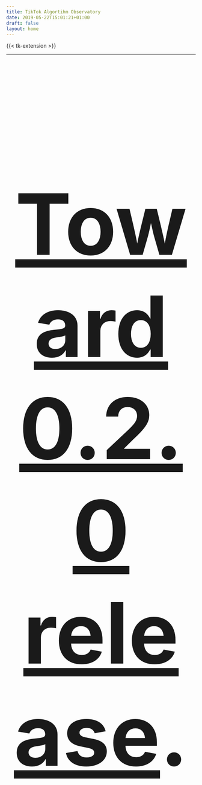 ```yaml
---
title: TikTok Algortihm Observatory
date: 2019-05-22T15:01:21+01:00
draft: false
layout: home
---
```


{{< tk-extension >}}

---

<h1 style="font-size:14rem;text-align:center"><a href="https://github.com/tracking-exposed/tktrex/issues/4" target=_blank>Toward 0.2.0 release</a>.</h1>
